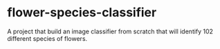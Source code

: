 # flower-species-classifier
A project that build an image classifier from scratch that will identify 102 different species of flowers.
